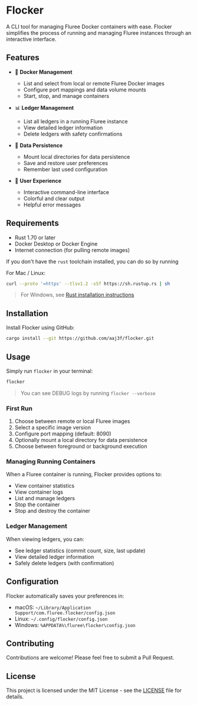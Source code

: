 # Flocker

<!-- [![Crates.io](https://img.shields.io/crates/v/flocker.svg)](https://crates.io/crates/flocker)
[![Documentation](https://docs.rs/flocker/badge.svg)](https://docs.rs/flocker)
[![License: MIT](https://img.shields.io/badge/License-MIT-yellow.svg)](https://opensource.org/licenses/MIT) -->

A CLI tool for managing Fluree Docker containers with ease. Flocker simplifies the process of running and managing Fluree instances through an interactive interface.

## Features

- 🐳 **Docker Management**

  - List and select from local or remote Fluree Docker images
  - Configure port mappings and data volume mounts
  - Start, stop, and manage containers

- 📊 **Ledger Management**

  - List all ledgers in a running Fluree instance
  - View detailed ledger information
  - Delete ledgers with safety confirmations

- 💾 **Data Persistence**

  - Mount local directories for data persistence
  - Save and restore user preferences
  - Remember last used configuration

- 🎨 **User Experience**
  - Interactive command-line interface
  - Colorful and clear output
  - Helpful error messages

## Requirements

- Rust 1.70 or later
- Docker Desktop or Docker Engine
- Internet connection (for pulling remote images)

If you don't have the `rust` toolchain installed, you can do so by running

For Mac / Linux:

```bash
curl --proto '=https' --tlsv1.2 -sSf https://sh.rustup.rs | sh
```

> For Windows, see [Rust installation instructions](https://forge.rust-lang.org/infra/other-installation-methods.html)

## Installation

Install Flocker using GitHub:

```bash
cargo install --git https://github.com/aaj3f/flocker.git
```

## Usage

Simply run `flocker` in your terminal:

```bash
flocker
```

> You can see DEBUG logs by running `flocker --verbose`

### First Run

1. Choose between remote or local Fluree images
2. Select a specific image version
3. Configure port mapping (default: 8090)
4. Optionally mount a local directory for data persistence
5. Choose between foreground or background execution

### Managing Running Containers

When a Fluree container is running, Flocker provides options to:

- View container statistics
- View container logs
- List and manage ledgers
- Stop the container
- Stop and destroy the container

### Ledger Management

When viewing ledgers, you can:

- See ledger statistics (commit count, size, last update)
- View detailed ledger information
- Safely delete ledgers (with confirmation)

## Configuration

Flocker automatically saves your preferences in:

- macOS: `~/Library/Application Support/com.fluree.flocker/config.json`
- Linux: `~/.config/flocker/config.json`
- Windows: `%APPDATA%\fluree\flocker\config.json`

## Contributing

Contributions are welcome! Please feel free to submit a Pull Request.

## License

This project is licensed under the MIT License - see the [LICENSE](LICENSE) file for details.
